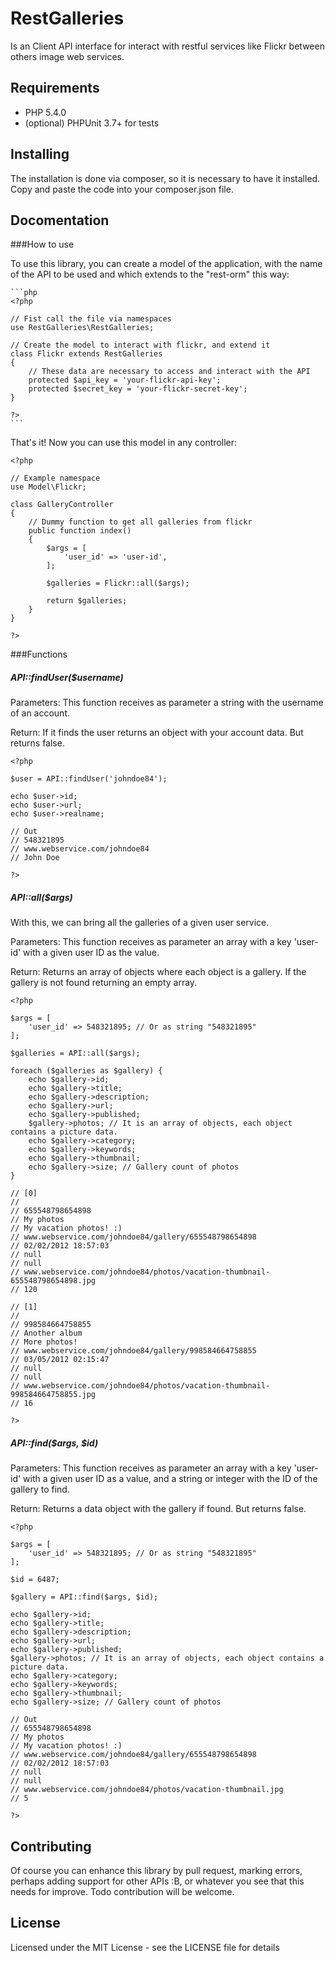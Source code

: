 RestGalleries
=============

Is an Client API interface for interact with restful services like Flickr between others image web services.

Requirements
------------

* PHP 5.4.0
* (optional) PHPUnit 3.7+ for tests

Installing
----------

The installation is done via composer, so it is necessary to have it installed. Copy and paste the code into your composer.json file.

Docomentation
-------------

###How to use

To use this library, you can create a model of the application, with the name of the API to be used and which extends to the "rest-orm" this way:

    ```php
    <?php

    // Fist call the file via namespaces
    use RestGalleries\RestGalleries;

    // Create the model to interact with flickr, and extend it
    class Flickr extends RestGalleries
    {
        // These data are necessary to access and interact with the API
        protected $api_key = 'your-flickr-api-key';
        protected $secret_key = 'your-flickr-secret-key';
    }

    ?>
    ```

That's it! Now you can use this model in any controller:

    <?php

    // Example namespace
    use Model\Flickr;

    class GalleryController
    {
        // Dummy function to get all galleries from flickr
        public function index()
        {
            $args = [
                'user_id' => 'user-id',
            ];

            $galleries = Flickr::all($args);

            return $galleries;
        }
    }

    ?>

###Functions

##### API::findUser($username)

Parameters:
This function receives as parameter a string with the username of an account.

Return:
If it finds the user returns an object with your account data. But returns false.

    <?php

    $user = API::findUser('johndoe84');

    echo $user->id;
    echo $user->url;
    echo $user->realname;

    // Out
    // 548321895
    // www.webservice.com/johndoe84
    // John Doe

    ?>

##### API::all($args)

With this, we can bring all the galleries of a given user service.

Parameters:
This function receives as parameter an array with a key 'user-id' with a given user ID as the value.

Return:
Returns an array of objects where each object is a gallery. If the gallery is not found returning an empty array.

    <?php

    $args = [
        'user_id' => 548321895; // Or as string "548321895"
    ];

    $galleries = API::all($args);

    foreach ($galleries as $gallery) {
        echo $gallery->id;
        echo $gallery->title;
        echo $gallery->description;
        echo $gallery->url;
        echo $gallery->published;
        $gallery->photos; // It is an array of objects, each object contains a picture data.
        echo $gallery->category;
        echo $gallery->keywords;
        echo $gallery->thumbnail;
        echo $gallery->size; // Gallery count of photos
    }

    // [0]
    //
    // 655548798654898
    // My photos
    // My vacation photos! :)
    // www.webservice.com/johndoe84/gallery/655548798654898
    // 02/02/2012 18:57:03
    // null
    // null
    // www.webservice.com/johndoe84/photos/vacation-thumbnail-655548798654898.jpg
    // 120

    // [1]
    //
    // 998584664758855
    // Another album
    // More photos!
    // www.webservice.com/johndoe84/gallery/998584664758855
    // 03/05/2012 02:15:47
    // null
    // null
    // www.webservice.com/johndoe84/photos/vacation-thumbnail-998584664758855.jpg
    // 16

    ?>

##### API::find($args, $id)

Parameters:
This function receives as parameter an array with a key 'user-id' with a given user ID as a value, and a string or integer with the ID of the gallery to find.

Return:
Returns a data object with the gallery if found. But returns false.

    <?php

    $args = [
        'user_id' => 548321895; // Or as string "548321895"
    ];

    $id = 6487;

    $gallery = API::find($args, $id);

    echo $gallery->id;
    echo $gallery->title;
    echo $gallery->description;
    echo $gallery->url;
    echo $gallery->published;
    $gallery->photos; // It is an array of objects, each object contains a picture data.
    echo $gallery->category;
    echo $gallery->keywords;
    echo $gallery->thumbnail;
    echo $gallery->size; // Gallery count of photos

    // Out
    // 655548798654898
    // My photos
    // My vacation photos! :)
    // www.webservice.com/johndoe84/gallery/655548798654898
    // 02/02/2012 18:57:03
    // null
    // null
    // www.webservice.com/johndoe84/photos/vacation-thumbnail.jpg
    // 5

    ?>

Contributing
------------

Of course you can enhance this library by pull request, marking errors, perhaps adding support for other APIs :B, or whatever you see that this needs for improve. Todo contribution will be welcome.


License
-------

Licensed under the MIT License - see the LICENSE file for details
